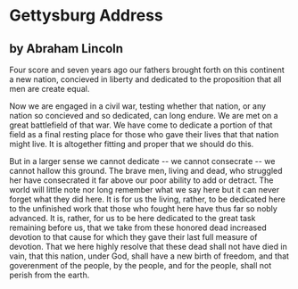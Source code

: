 Gettysburg Address
==================

by Abraham Lincoln
------------------

Four score and seven years ago our fathers brought forth on this continent a new nation, concieved in liberty and dedicated to the proposition that all men are create equal.

Now we are engaged in a civil war, testing whether that nation, or any nation so concieved and so dedicated, can long endure. 
We are met on a great battlefield of that war.
We have come to dedicate a portion of that field as a final resting place for those who gave their lives that that nation might live.
It is altogether fitting and proper that we should do this.

But in a larger sense we cannot dedicate -- we cannot consecrate -- we cannot hallow this ground.
The brave men, living and dead, who struggled her have consecrated it far above our poor ability to add or detract.
The world will little note nor long remember what we say here but it can never forget what they did here.
It is for us the living, rather, to be dedicated here to the unfinished work that those who fought here have thus far so nobly advanced.
It is, rather, for us to be here dedicated to the great task remaining before us, that we take from these honored dead increased devotion to that cause for which they gave their last full measure of devotion.
That we here highly resolve that these dead shall not have died in vain,
that this nation, under God, shall have a new birth of freedom,
and that goverenment of the people, by the people, and for the people, shall not perish from the earth.

